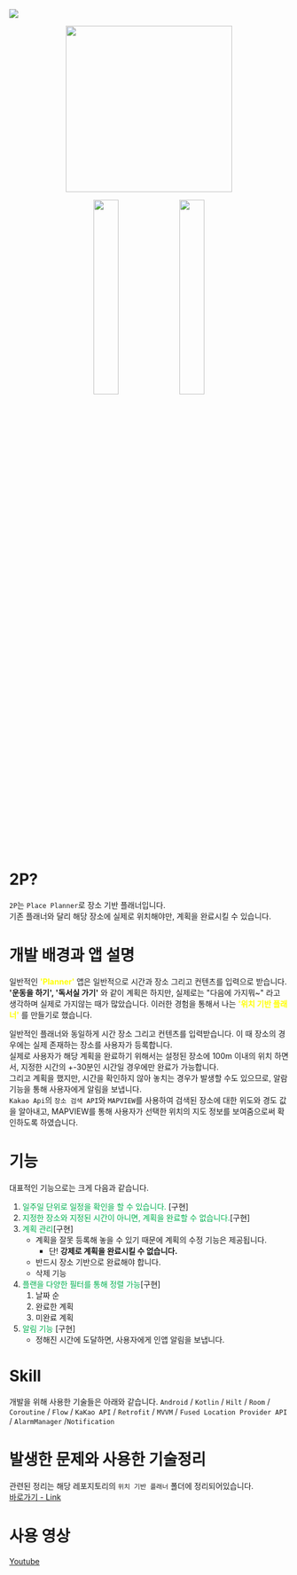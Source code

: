 <img src="https://capsule-render.vercel.app/api?type=waving&color=auto&height=200&section=header&text=위치기반플래너&fontSize=90" />

<p align="center"> 
  <img src="https://github.com/Myeongcheol-shin/location/assets/82868004/13b76cf1-3be4-4148-a5cb-d9a23f3504f0" height="300" width="300"> 
</p>

<p align="center">
	<img src ="https://github.com/Myeongcheol-shin/location/assets/82868004/4deb32d8-1749-41c2-a30b-ca545e619fde" align="center" width="30%"/>
	<img src="https://github.com/Myeongcheol-shin/location/assets/82868004/1dcdeca7-598f-4787-8983-31f875b446aa" align="center" width="30%"/>
</p>


# 2P?
`2P`는 `Place Planner`로 장소 기반 플래너입니다.  
기존 플래너와 달리 해당 장소에 실제로 위치해야만, 계획을 완료시킬 수 있습니다.

# 개발 배경과 앱 설명
일반적인 <span style="color:#ffff00" >**'Planner'** </span>앱은 일반적으로 시간과 장소 그리고 컨텐츠를 입력으로 받습니다. 
**'운동을 하기', '독서실 가기'** 와 같이 계획은 하지만, 실제로는 "다음에 가지뭐~" 라고 생각하며 실제로 가지않는 때가 많았습니다. 이러한 경험을 통해서 나는<span style="color:#ffff00"> **'위치 기반 플래너'**</span> 를 만들기로 했습니다. 

일반적인 플래너와 동일하게 시간 장소 그리고 컨텐츠를 입력받습니다. 이 때 장소의 경우에는 실제 존재하는 장소를 사용자가 등록합니다.    
실제로 사용자가 해당 계획을 완료하기 위해서는 설정된 장소에 100m 이내의 위치 하면서, 지정한 시간의 +-30분인 시간일 경우에만 완료가 가능합니다.  
그리고 계획을 했지만, 시간을 확인하지 않아 놓치는 경우가 발생할 수도 있으므로, 알람 기능을 통해 사용자에게 알림을 보냅니다.  
`Kakao Api`의 `장소 검색 API`와 `MAPVIEW`를 사용하여 검색된 장소에 대한 위도와 경도 값을 알아내고, MAPVIEW를 통해 사용자가 선택한 위치의 지도 정보를 보여줌으로써 확인하도록 하였습니다.

# 기능
대표적인 기능으로는 크게 다음과 같습니다.

1.  <span style="color:#00b050">일주일 단위로 일정을 확인을 할 수 있습니다.</span> [구현]
2.  <span style="color:#00b050">지정한 장소와 지정된 시간이 아니면, 계획을 완료할 수 없습니다.</span>[구현]
3. <span style="color:#00b050"> 계획 관리</span>[구현]
	* 계획을 잘못 등록해 놓을 수 있기 때문에 계획의 수정 기능은 제공됩니다. 
		* 단! **강제로 계획을 완료시킬 수 없습니다.**
    * 반드시 장소 기반으로 완료해야 합니다.
	* 삭제 기능
4. <span style="color:#00b050">플랜을 다양한 필터를 통해 정렬 가능</span>[구현]
	1. 날짜 순
	2. 완료한 계획
	3. 미완료 계획
5. <span style="color:#00b050">알림 기능</span> [구현]
	* 정해진 시간에 도달하면, 사용자에게 인앱 알림을 보냅니다.

# Skill
개발을 위해 사용한 기술들은 아래와 같습니다.
`Android` / `Kotlin` / `Hilt` / `Room` / `Coroutine` / `Flow` / `KaKao API` / `Retrofit` / `MVVM` / `Fused Location Provider API` / `AlarmManager` /`Notification`

# 발생한 문제와 사용한 기술정리
관련된 정리는 해당 레포지토리의 `위치 기반 플래너` 폴더에 정리되어있습니다.  
[바로가기 - Link](https://github.com/Myeongcheol-shin/location/tree/main/%E1%84%8B%E1%85%B1%E1%84%8E%E1%85%B5%20%E1%84%80%E1%85%B5%E1%84%87%E1%85%A1%E1%86%AB%20%E1%84%91%E1%85%B3%E1%86%AF%E1%84%85%E1%85%A2%E1%84%82%E1%85%A5)

# 사용 영상
[Youtube](https://youtu.be/H_w2BOc70q4)
